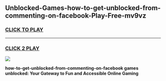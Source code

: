 
## Unblocked-Games-how-to-get-unblocked-from-commenting-on-facebook-Play-Free-mv9vz
<h3>
<a href="https://premium76.site?title=how-to-get-unblocked-from-commenting-on-facebook&ref=10A">CLICK TO PLAY</a></h3>
<hr>

<h3>
<a href="https://premium76.site?title=how-to-get-unblocked-from-commenting-on-facebook&ref=10A">CLICK 2 PLAY</a>
  
</h3>

<a href="https://premium76.site?title=how-to-get-unblocked-from-commenting-on-facebook&ref=10A"><img src="https://clearcache.store/games.png"></a>


**how-to-get-unblocked-from-commenting-on-facebook games unblocked: Your Gateway to Fun and Accessible Online Gaming**
